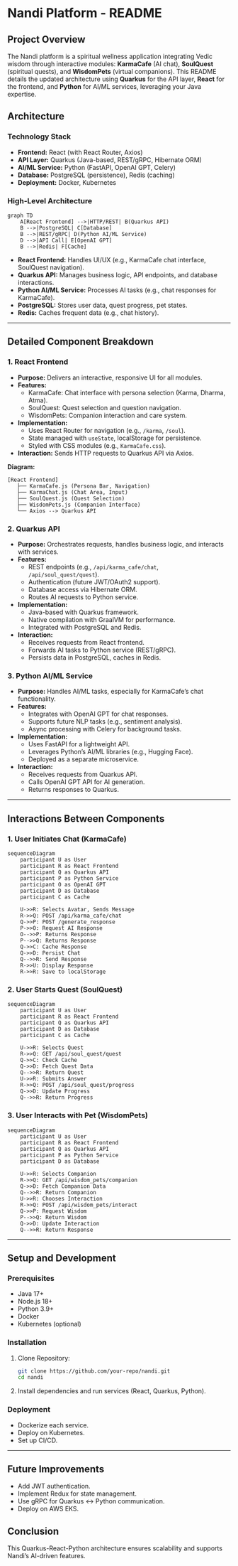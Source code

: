 # Nandi Platform - README

## Project Overview

The Nandi platform is a spiritual wellness application integrating Vedic wisdom through interactive modules: **KarmaCafe** (AI chat), **SoulQuest** (spiritual quests), and **WisdomPets** (virtual companions). This README details the updated architecture using **Quarkus** for the API layer, **React** for the frontend, and **Python** for AI/ML services, leveraging your Java expertise.

## Architecture

### Technology Stack
- **Frontend:** React (with React Router, Axios)
- **API Layer:** Quarkus (Java-based, REST/gRPC, Hibernate ORM)
- **AI/ML Service:** Python (FastAPI, OpenAI GPT, Celery)
- **Database:** PostgreSQL (persistence), Redis (caching)
- **Deployment:** Docker, Kubernetes

### High-Level Architecture
```mermaid
graph TD
    A[React Frontend] -->|HTTP/REST| B(Quarkus API)
    B -->|PostgreSQL| C[Database]
    B -->|REST/gRPC| D(Python AI/ML Service)
    D -->|API Call| E[OpenAI GPT]
    B -->|Redis| F[Cache]
```

- **React Frontend:** Handles UI/UX (e.g., KarmaCafe chat interface, SoulQuest navigation).
- **Quarkus API:** Manages business logic, API endpoints, and database interactions.
- **Python AI/ML Service:** Processes AI tasks (e.g., chat responses for KarmaCafe).
- **PostgreSQL:** Stores user data, quest progress, pet states.
- **Redis:** Caches frequent data (e.g., chat history).

---

## Detailed Component Breakdown

### 1. React Frontend
- **Purpose:** Delivers an interactive, responsive UI for all modules.
- **Features:**
  - KarmaCafe: Chat interface with persona selection (Karma, Dharma, Atma).
  - SoulQuest: Quest selection and question navigation.
  - WisdomPets: Companion interaction and care system.
- **Implementation:**
  - Uses React Router for navigation (e.g., `/karma`, `/soul`).
  - State managed with `useState`, localStorage for persistence.
  - Styled with CSS modules (e.g., `KarmaCafe.css`).
- **Interaction:** Sends HTTP requests to Quarkus API via Axios.

**Diagram:**
```
[React Frontend]
   ├── KarmaCafe.js (Persona Bar, Navigation)
   ├── KarmaChat.js (Chat Area, Input)
   ├── SoulQuest.js (Quest Selection)
   ├── WisdomPets.js (Companion Interface)
   └── Axios --> Quarkus API
```

### 2. Quarkus API
- **Purpose:** Orchestrates requests, handles business logic, and interacts with services.
- **Features:**
  - REST endpoints (e.g., `/api/karma_cafe/chat`, `/api/soul_quest/quest`).
  - Authentication (future JWT/OAuth2 support).
  - Database access via Hibernate ORM.
  - Routes AI requests to Python service.
- **Implementation:**
  - Java-based with Quarkus framework.
  - Native compilation with GraalVM for performance.
  - Integrated with PostgreSQL and Redis.
- **Interaction:**
  - Receives requests from React frontend.
  - Forwards AI tasks to Python service (REST/gRPC).
  - Persists data in PostgreSQL, caches in Redis.

### 3. Python AI/ML Service
- **Purpose:** Handles AI/ML tasks, especially for KarmaCafe’s chat functionality.
- **Features:**
  - Integrates with OpenAI GPT for chat responses.
  - Supports future NLP tasks (e.g., sentiment analysis).
  - Async processing with Celery for background tasks.
- **Implementation:**
  - Uses FastAPI for a lightweight API.
  - Leverages Python’s AI/ML libraries (e.g., Hugging Face).
  - Deployed as a separate microservice.
- **Interaction:**
  - Receives requests from Quarkus API.
  - Calls OpenAI GPT API for AI generation.
  - Returns responses to Quarkus.

---

## Interactions Between Components

### 1. User Initiates Chat (KarmaCafe)
```mermaid
sequenceDiagram
    participant U as User
    participant R as React Frontend
    participant Q as Quarkus API
    participant P as Python Service
    participant O as OpenAI GPT
    participant D as Database
    participant C as Cache

    U->>R: Selects Avatar, Sends Message
    R->>Q: POST /api/karma_cafe/chat
    Q->>P: POST /generate_response
    P->>O: Request AI Response
    O-->>P: Returns Response
    P-->>Q: Returns Response
    Q->>C: Cache Response
    Q->>D: Persist Chat
    Q-->>R: Send Response
    R->>U: Display Response
    R->>R: Save to localStorage
```

### 2. User Starts Quest (SoulQuest)
```mermaid
sequenceDiagram
    participant U as User
    participant R as React Frontend
    participant Q as Quarkus API
    participant D as Database
    participant C as Cache

    U->>R: Selects Quest
    R->>Q: GET /api/soul_quest/quest
    Q->>C: Check Cache
    Q->>D: Fetch Quest Data
    Q-->>R: Return Quest
    U->>R: Submits Answer
    R->>Q: POST /api/soul_quest/progress
    Q->>D: Update Progress
    Q-->>R: Return Progress
```

### 3. User Interacts with Pet (WisdomPets)
```mermaid
sequenceDiagram
    participant U as User
    participant R as React Frontend
    participant Q as Quarkus API
    participant P as Python Service
    participant D as Database

    U->>R: Selects Companion
    R->>Q: GET /api/wisdom_pets/companion
    Q->>D: Fetch Companion Data
    Q-->>R: Return Companion
    U->>R: Chooses Interaction
    R->>Q: POST /api/wisdom_pets/interact
    Q->>P: Request Wisdom
    P-->>Q: Return Wisdom
    Q->>D: Update Interaction
    Q-->>R: Return Response
```

---

## Setup and Development

### Prerequisites
- Java 17+
- Node.js 18+
- Python 3.9+
- Docker
- Kubernetes (optional)

### Installation
1. Clone Repository:
   ```bash
   git clone https://github.com/your-repo/nandi.git
   cd nandi
   ```
2. Install dependencies and run services (React, Quarkus, Python).

### Deployment
- Dockerize each service.
- Deploy on Kubernetes.
- Set up CI/CD.

---

## Future Improvements
- Add JWT authentication.
- Implement Redux for state management.
- Use gRPC for Quarkus ↔ Python communication.
- Deploy on AWS EKS.

## Conclusion
This Quarkus-React-Python architecture ensures scalability and supports Nandi’s AI-driven features.

